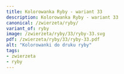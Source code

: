```yaml
---
title: Kolorowanka Ryby - wariant 33
description: Kolorowanka Ryby - wariant 33
canonical: /zwierzeta/ryby/
variant_of: ryby
image: /zwierzeta/ryby/33/ryby-33.svg
pdf: /zwierzeta/ryby/33/ryby-33.pdf
alt: "Kolorowanki do druku ryby"
tags:
- zwierzeta
- ryby
---
```

